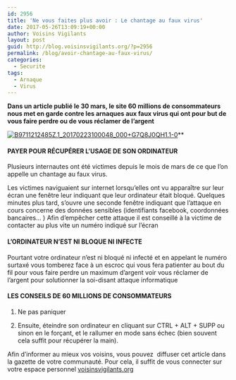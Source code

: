 ```yaml
---
id: 2956
title: 'Ne vous faites plus avoir : Le chantage au faux virus'
date: 2017-05-26T13:09:19+00:00
author: Voisins Vigilants
layout: post
guid: http://blog.voisinsvigilants.org/?p=2956
permalink: /blog/avoir-chantage-au-faux-virus/
categories:
  - Securite
tags:
  - Arnaque
  - Virus
---
```

**Dans un article publié le 30 mars, le site 60 millions de consommateurs nous met en garde contre les arnaques aux faux virus qui ont pour but de vous faire perdre ou de vous réclamer de l’argent**

[<img class="aligncenter size-full wp-image-2957" src="./../../images/2017/04/B9711212485Z.1_20170223100048_000+G7Q8J0QH1.1-0.jpg" alt="B9711212485Z.1_20170223100048_000+G7Q8J0QH1.1-0" />](./../../images/2017/04/B9711212485Z.1_20170223100048_000+G7Q8J0QH1.1-0.jpg)**

#### **PAYER POUR RÉCUPÉRER L’USAGE DE SON ORDINATEUR** 

Plusieurs internautes ont été victimes depuis le mois de mars de ce que l’on appelle un chantage au faux virus.
  
Les victimes naviguaient sur internet lorsqu’elles ont vu apparaître sur leur écran une fenêtre leur indiquant que leur ordinateur était bloqué. Quelques minutes plus tard, s’ouvre une seconde fenêtre indiquant que l’attaque en cours concerne des données sensibles (identifiants facebook, coordonnées bancaires&#8230; ) Afin d’empêcher cette attaque il est conseillé à la victime de contacter au plus vite un numéro indiqué sur l’écran

#### **L’ORDINATEUR N’EST NI BLOQUE NI I**NFECTE

Pourtant votre ordinateur n’est ni bloqué ni infecté et en appelant le numéro surtaxé vous tomberez face à un escroc qui vous fera patienter au bout du fil pour vous faire perdre un maximum d’argent voir vous réclamer de l’argent pour solutionner la soi-disant attaque informatique

#### **LES CONSEILS DE 60 MILLIONS DE CONSOMMATEURS**

1. Ne pas paniquer
  
2. Ensuite, éteindre son ordinateur en cliquant sur CTRL + ALT + SUPP ou sinon en le forçant, et le rallumer en mode sans échec (bien souvent cela suffit pour récupérer la main).

Afin d&rsquo;informer au mieux vos voisins, vous pouvez  diffuser cet article dans la gazette de votre communauté. Pour cela, il suffit de vous connecter sur votre espace personnel [voisinsvigilants.org](https://www.voisinsvigilants.org)
